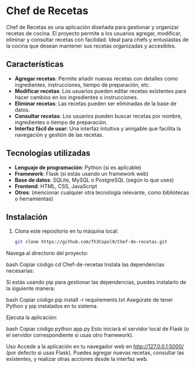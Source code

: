 # Chef de Recetas

Chef de Recetas es una aplicación diseñada para gestionar y organizar recetas de cocina. El proyecto permite a los usuarios agregar, modificar, eliminar y consultar recetas con facilidad. Ideal para chefs y entusiastas de la cocina que desean mantener sus recetas organizadas y accesibles.

## Características

- **Agregar recetas**: Permite añadir nuevas recetas con detalles como ingredientes, instrucciones, tiempo de preparación, etc.
- **Modificar recetas**: Los usuarios pueden editar recetas existentes para hacer cambios en los ingredientes o instrucciones.
- **Eliminar recetas**: Las recetas pueden ser eliminadas de la base de datos.
- **Consultar recetas**: Los usuarios pueden buscar recetas por nombre, ingredientes o tiempo de preparación.
- **Interfaz fácil de usar**: Una interfaz intuitiva y amigable que facilita la navegación y gestión de las recetas.

## Tecnologías utilizadas

- **Lenguaje de programación**: Python (si es aplicable)
- **Framework**: Flask (si estás usando un framework web)
- **Base de datos**: SQLite, MySQL o PostgreSQL (según lo que uses)
- **Frontend**: HTML, CSS, JavaScript
- **Otros**: (mencionar cualquier otra tecnología relevante, como bibliotecas o herramientas)

## Instalación

1. Clona este repositorio en tu máquina local:

   ```bash
   git clone https://github.com/Th3Copol0/Chef-de-recetas.git
Navega al directorio del proyecto:

bash
Copiar código
cd Chef-de-recetas
Instala las dependencias necesarias:

Si estás usando pip para gestionar las dependencias, puedes instalarlo de la siguiente manera:

bash
Copiar código
pip install -r requirements.txt
Asegúrate de tener Python y pip instalados en tu sistema.

Ejecuta la aplicación:

bash
Copiar código
python app.py
Esto iniciará el servidor local de Flask (o el servidor correspondiente si usas otro framework).

Uso
Accede a la aplicación en tu navegador web en http://127.0.0.1:5000/ (por defecto si usas Flask).
Puedes agregar nuevas recetas, consultar las existentes, y realizar otras acciones desde la interfaz web.
